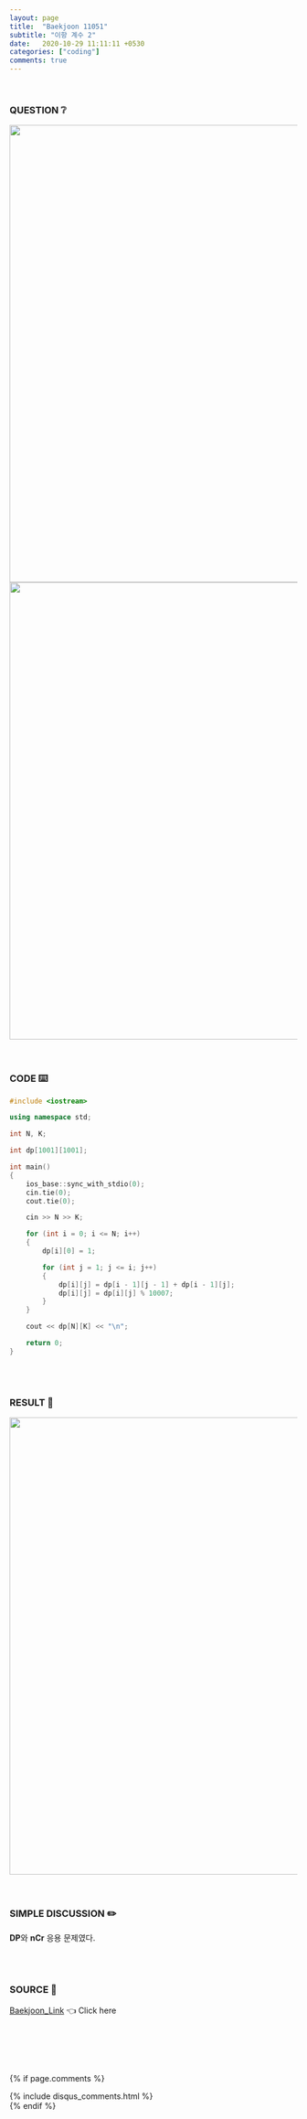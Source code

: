 ```yaml
---
layout: page
title:  "Baekjoon 11051"
subtitle: "이항 계수 2"
date:   2020-10-29 11:11:11 +0530
categories: ["coding"]
comments: true
---
```


<br>

### QUESTION ❔

<img src="{{ '/assets/baekjoon/11051.jpg' }}" style="width: 800px; height: auto; margin-left: auto; margin-right: auto; display: block;">
<img src="{{ '/assets/baekjoon/11051a.jpg' }}" style="width: 800px; height: auto; margin-left: auto; margin-right: auto; display: block;">  

<br>
<br>

### CODE ⌨️

```c++
#include <iostream>

using namespace std;

int N, K;

int dp[1001][1001];

int main()
{
	ios_base::sync_with_stdio(0);
	cin.tie(0);
	cout.tie(0);

	cin >> N >> K;

	for (int i = 0; i <= N; i++)
	{
		dp[i][0] = 1;

		for (int j = 1; j <= i; j++)
		{
			dp[i][j] = dp[i - 1][j - 1] + dp[i - 1][j];
			dp[i][j] = dp[i][j] % 10007;
		}
	}

	cout << dp[N][K] << "\n";

	return 0;
}
```  

<br>
<br>

### RESULT 💛

<img src="{{ '/assets/baekjoon/11051r.jpg' }}" style="width: 800px; height: auto; margin-left: auto; margin-right: auto; display: block;">  

<br>
<br>

### SIMPLE DISCUSSION ✏️

**DP**와 **nCr** 응용 문제였다.  

<br>
<br>

### SOURCE 💎

[Baekjoon_Link][link] 👈 Click here  

<br>
<br>
<br>
<br>

{% if page.comments %}
<div id="post-disqus" class="container">
{% include disqus_comments.html %}
</div>
{% endif %}

[link]: https://www.acmicpc.net/problem/11051